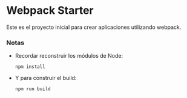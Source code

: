 # Webpack Starter

Este es el proyecto inicial para crear aplicaciones utilizando webpack.

### Notas

* Recordar reconstruir los módulos de Node:
  ```
  npm install
  ```
* Y para construir el build:
  ```
  npm run build
  ```
